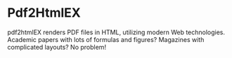 # Pdf2HtmlEX

pdf2htmlEX renders PDF files in HTML, utilizing modern Web technologies. Academic papers with lots of formulas and figures? Magazines with complicated layouts? No problem!